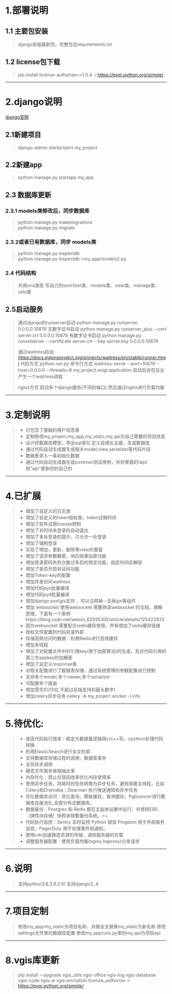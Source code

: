

# 1.部署说明
## 1.1 主要包安装
>django安装最新包，完整包见requirements.txt
## 1.2 license包下载
>pip install license-authorize==1.0.4 -i https://pypi.python.org/simple/

---
# 2.django说明
[django官网](https://www.djangoproject.com/)
## 2.1新建项目 
>django-admin startproject my_project

## 2.2新建app 

>python manage.py startapp my_app


## 2.3 数据库更新
### 2.3.1 models类修改后，同步数据库
>python manage.py makemigrations<br>
>python manage.py migrate

### 2.3.2或者已有数据库，同步 models类
>python manage.py inspectdb<br>
>python manage.py inspectdb >my_app/models2.py

### 2.4 代码结构
> 共用urls类型
> 写自己的seririlzer类、models类、view类、manage类、utils类
> 

## 2.5启动服务 
> 通过django的runserver启动
> python manage.py runserver 0.0.0.0:10876  无数字证书启动
> python manage.py runserver_plus --cert server.crt 0.0.0.0:10876  有数字证书启动
> python manage.py runsslserver --certificate server.crt --key server.key 0.0.0.0:10876
> 
> 通过waitress启动
> https://docs.pylonsproject.org/projects/waitress/en/stable/runner.html
> 代码方式
> python run.py
> 命令行方式
> waitress-serve --port=10876--host=0.0.0.0 --threads=8 my_project.wsgi:application
> 启动后会在后台产生一个waitress进程
> 
> nginx方式
> 启动多个django服务(不同的端口)
> 然后通过nginx进行负载均衡
---

# 3.定制说明

>* 已包含了基础的用户信息表<br>
>* 定制修改my_project,my_app,my_static,my_api为自己需要的项目信息
>* 设计好数据库模型，导出sql语句 定义自增长主键，生成数据库
>* 通过代码自动生成器生成相关model,view,serializer等代码片段
>* 数据表录入一条初始化数据
>* 通过代码自动生成器生成postman测试用例，并将里面的/api/和"api"更新的的自己的

---
# 4.已扩展
>* 增加了自定义的日志类<br>
>* 增加了自定义的token授权类，token过期时间<br>
>* 增加了软件试用license控制<br>
>* 增加了长时间未登录的自动退出
>* 增加了多处登录的提示，只允许一处登录
>* 增加了强制登录
>* 实现了增加，更新，删除等view的重载
>* 增加了请求参数解密，响应结果加密功能
>* 增加登录密码失败次数过多后的锁定功能，指定时间后解锁
>* 增加了是否开启验证码功能
>* 增加Token-key的配置
>* 增加并发访问waitress
>* 增加代码pyc批量编译
>* 增加代码pyd批量编译
>* 增加django postgis支持 ，可以注释掉--去掉gis等组件
>* 增加 websocket 使用websocket 需要熟读websocket 的文档，理解原理，下面有一个案例https://blog.csdn.net/weixin_62935305/article/details/125422933
>* 因为websocket 需要配合redis缓存使用，所有增加了redis缓存链接 
>* 授权文件配置到代码目录外部
>* 存储高频访问的数据：利用Redis进行高效缓存
>* 增加多线程
>* 增加了对配置文件中的引用key(用于加密算法)的生成，及对代码引用的第三方appkey的加解密
>* 增加了自定义response类
>* 对相关配置进行了数据表存储，通过系统管理的参数配置进行控制
>* 支持多个model,多个viewer,多个serializer
>* 可配置多个路由
>* 增加雪花ID(15位,不超过前端支持的最长数字)
>* 增加celery异步任务   celery -A my_project worker -l info

---
# 5.待优化:
>+ 提高代码执行效率：稳定大数据量逻辑用c/c++写，cpython处理代码转换 
>+ 利用ElasticSearch进行全文检索
>+ 支持数据库存储过程的调用，数据库事务
>+ 支持异步调用
>+ 静态文件服务单独抽出来
>+ 内存优化：禁止垃圾回收来优化内存使用率
>+ 使用异步任务，将耗时的任务转换为异步任务，避免阻塞主线程，比如Celery和Dramatiq；Gearman 执行推送通知和异步任务
>+ 优化数据库访问：优化查询，模板缓存，查询缓存，Pgbouncer进行数据库连接池化,支撑分布式数据库。
>+ 数据备份：Postgres 和 Redis 都在主副本设置中运行，并使用EBS（弹性块存储）快照来频繁备份系统。>+ 
>+ 代码执行监控：Sentry 实时监控 Python 错误 Pingdom 用于外部服务监控，PagerDuty 用于处理事件和通知。
>+ 使用cdn加速静态资源的传输，减轻服务器的负载
>+ 调整服务器配置：使用负载均衡(nginx,haproxy)分发请求


---
# 6.说明
> 支持python3.8,3.9,3.10
> 支持django3.*,4.*
 
---
# 7.项目定制
> 修改my_app/my_static为项目名称，并做全文替换my_static为新名称
> 修改settings文件里的数据库配置
> 修改my_app/urls.py里的my_api为项目api

---
# 8.vgis库更新
> pip install --upgrade vgis_utils vgis-office vgis-log vgis-database vgis-code vgis-ai vgis-encrption license_authorize -i https://pypi.python.org/simple/

